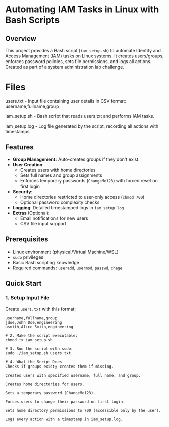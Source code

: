 # Automating IAM Tasks in Linux with Bash Scripts

## Overview
This project provides a Bash script (`iam_setup.sh`) to automate Identity and Access Management (IAM) tasks on Linux systems. It creates users/groups, enforces password policies, sets file permissions, and logs all actions. Created as part of a system administration lab challenge.

# Files
users.txt - Input file containing user details in CSV format:
username,fullname,group

iam_setup.sh - Bash script that reads users.txt and performs IAM tasks.

iam_setup.log - Log file generated by the script, recording all actions with timestamps.

## Features
- **Group Management**: Auto-creates groups if they don't exist.
- **User Creation**: 
  - Creates users with home directories
  - Sets full names and group assignments
  - Enforces temporary passwords (`ChangeMe123`) with forced reset on first login
- **Security**: 
  - Home directories restricted to user-only access (`chmod 700`)
  - Optional password complexity checks
- **Logging**: Detailed timestamped logs in `iam_setup.log`
- **Extras** (Optional):
  - Email notifications for new users
  - CSV file input support

## Prerequisites
- Linux environment (physical/Virtual Machine/WSL)
- `sudo` privileges
- Basic Bash scripting knowledge
- Required commands: `useradd`, `usermod`, `passwd`, `chage`

## Quick Start

### 1. Setup Input File
Create `users.txt` with this format:
```csv
username,fullname,group
jdoe,John Doe,engineering
asmith,Alice Smith,engineering

# 2. Make the script executable:
chmod +x iam_setup.sh

# 3. Run the script with sudo:
sudo ./iam_setup.sh users.txt

# 4. What the Script Does
Checks if groups exist; creates them if missing.

Creates users with specified username, full name, and group.

Creates home directories for users.

Sets a temporary password (ChangeMe123).

Forces users to change their password on first login.

Sets home directory permissions to 700 (accessible only by the user).

Logs every action with a timestamp in iam_setup.log.

